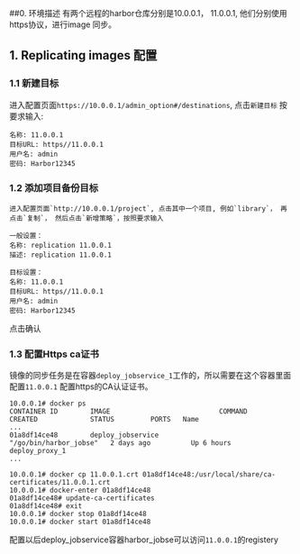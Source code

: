 ##0. 环境描述
   有两个远程的harbor仓库分别是10.0.0.1， 11.0.0.1, 他们分别使用https协议，进行image 同步。


## 1. Replicating images 配置

### 1.1 新建目标
   进入配置页面`https://10.0.0.1/admin_option#/destinations`, 点击`新建目标` 按要求输入:

```
名称: 11.0.0.1
目标URL: https//11.0.0.1
用户名: admin
密码: Harbor12345
```

### 1.2 添加项目备份目标
    进入配置页面`http://10.0.0.1/project`, 点击其中一个项目, 例如`library`， 再点击`复制`， 然后点击`新增策略`，按照要求输入
```
一般设置：
名称: replication 11.0.0.1
描述: replication 11.0.0.1

目标设置：
名称: 11.0.0.1
目标URL: https//11.0.0.1
用户名: admin
密码: Harbor12345
```
  点击确认

### 1.3 配置Https ca证书
   镜像的同步任务是在容器`deploy_jobservice_1`工作的，所以需要在这个容器里面配置`11.0.0.1` 配置https的CA认证证书。

```
10.0.0.1# docker ps
CONTAINER ID        IMAGE                           COMMAND                  CREATED             STATUS         PORTS	Name
...
01a8df14ce48        deploy_jobservice               "/go/bin/harbor_jobse"   2 days ago          Up 6 hours				deploy_proxy_1
...

10.0.0.1# docker cp 11.0.0.1.crt 01a8df14ce48:/usr/local/share/ca-certificates/11.0.0.1.crt
10.0.0.1# docker-enter 01a8df14ce48 
01a8df14ce48# update-ca-certificates
01a8df14ce48# exit
10.0.0.1# docker stop 01a8df14ce48
10.0.0.1# docker start 01a8df14ce48
```

   配置以后deploy_jobservice容器harbor_jobse可以访问`11.0.0.1`的registery 
